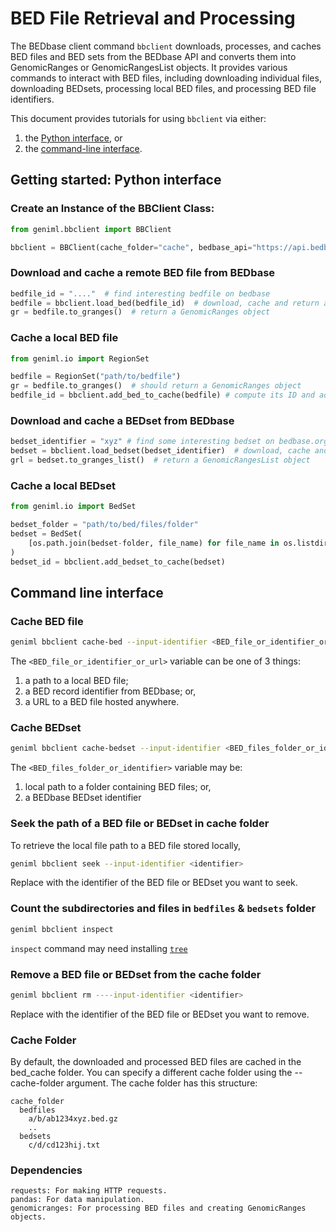 # BED File Retrieval and Processing

The BEDbase client command `bbclient` downloads, processes, and caches BED files and BED sets from the BEDbase API and converts them into GenomicRanges or GenomicRangesList objects.
It provides various commands to interact with BED files, including downloading individual files, downloading BEDsets, processing local BED files, and processing BED file identifiers.

This document provides tutorials for using `bbclient` via either:

1. the [Python interface](#getting-started-python-interface), or
2. the [command-line interface](#command-line-interface).

## Getting started: Python interface

### Create an Instance of the BBClient Class:

```python
from geniml.bbclient import BBClient

bbclient = BBClient(cache_folder="cache", bedbase_api="https://api.bedbase.org
```

### Download and cache a remote BED file from BEDbase

```python
bedfile_id = "...."  # find interesting bedfile on bedbase
bedfile = bbclient.load_bed(bedfile_id)  # download, cache and return a RegionSet object
gr = bedfile.to_granges()  # return a GenomicRanges object
```

### Cache a local BED file
```python
from geniml.io import RegionSet

bedfile = RegionSet("path/to/bedfile")
gr = bedfile.to_granges()  # should return a GenomicRanges object
bedfile_id = bbclient.add_bed_to_cache(bedfile) # compute its ID and add it to the cache
```

### Download and cache a BEDset from BEDbase

```python
bedset_identifier = "xyz" # find some interesting bedset on bedbase.org
bedset = bbclient.load_bedset(bedset_identifier)  # download, cache and return a BedSet object
grl = bedset.to_granges_list()  # return a GenomicRangesList object
```

### Cache a local BEDset

```python
from geniml.io import BedSet

bedset_folder = "path/to/bed/files/folder"
bedset = BedSet(
    [os.path.join(bedset-folder, file_name) for file_name in os.listdir(bedset_folder)]
)
bedset_id = bbclient.add_bedset_to_cache(bedset)
```

## Command line interface

### Cache BED file

```bash
geniml bbclient cache-bed --input-identifier <BED_file_or_identifier_or_url>
```

The `<BED_file_or_identifier_or_url>` variable can be one of 3 things:

1. a path to a local BED file;
2. a BED record identifier from BEDbase; or,
3. a URL to a BED file hosted anywhere.

### Cache BEDset

```bash
geniml bbclient cache-bedset --input-identifier <BED_files_folder_or_identifier>
```

The `<BED_files_folder_or_identifier>` variable may be:

1. local path to a folder containing BED files; or,
2. a BEDbase BEDset identifier

### Seek the path of a BED file or BEDset in cache folder

To retrieve the local file path to a BED file stored locally,

```bash
geniml bbclient seek --input-identifier <identifier>
```

Replace <identifier> with the identifier of the BED file or BEDset you want to seek.

### Count the subdirectories and files in `bedfiles` & `bedsets` folder

```bash
geniml bbclient inspect
```

`inspect` command may need installing [`tree`](https://www.geeksforgeeks.org/tree-command-unixlinux/)

### Remove a BED file or BEDset from the cache folder 

```bash
geniml bbclient rm ----input-identifier <identifier>
```

Replace <identifier> with the identifier of the BED file or BEDset you want to remove.

### Cache Folder

By default, the downloaded and processed BED files are cached in the bed_cache folder. You can specify a different cache folder using the --cache-folder argument.
The cache folder has this structure:
```
cache_folder
  bedfiles
    a/b/ab1234xyz.bed.gz
    ..
  bedsets
    c/d/cd123hij.txt
```


### Dependencies
    requests: For making HTTP requests.
    pandas: For data manipulation.
    genomicranges: For processing BED files and creating GenomicRanges objects.
